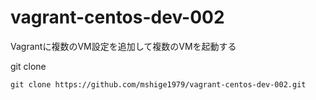 vagrant-centos-dev-002
======================

Vagrantに複数のVM設定を追加して複数のVMを起動する

git clone
```
git clone https://github.com/mshige1979/vagrant-centos-dev-002.git
```
